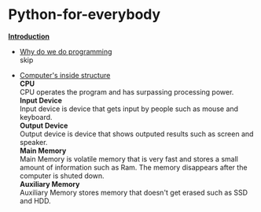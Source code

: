 # Python-for-everybody
<ins>**Introduction**</ins>

- <ins>Why do we do programming</ins> <br />
  skip

- <ins>Computer's inside structure</ins> <br />
  **CPU** <br />
      CPU operates the program and has surpassing processing power. <br />
  **Input Device** <br />
      Input device is device that gets input by people such as mouse and keyboard. <br />
  **Output Device** <br />
      Output device is device that shows outputed results such as screen and speaker. <br />
  **Main Memory** <br />
      Main Memory is volatile memory that is very fast and stores a small amount of information such as Ram. The memory disappears after the computer is shuted down. <br />
  **Auxiliary Memory** <br />
      Auxiliary Memory stores memory that doesn't get erased such as SSD and HDD.
    

  
